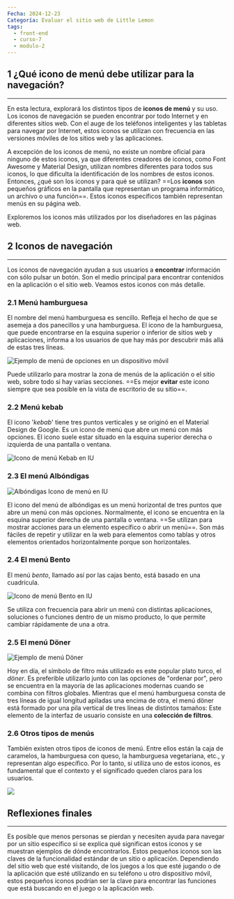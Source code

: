 ```yaml
---
Fecha: 2024-12-23
Categoría: Evaluar el sitio web de Little Lemon
tags:
  - front-end
  - curso-7
  - modulo-2
---
```

## **1 ¿Qué icono de menú debe utilizar para la navegación?**
---
En esta lectura, explorará los distintos tipos de **iconos de menú** y su uso. Los iconos de navegación se pueden encontrar por todo Internet y en diferentes sitios web. Con el auge de los teléfonos inteligentes y las tabletas para navegar por Internet, estos iconos se utilizan con frecuencia en las versiones móviles de los sitios web y las aplicaciones.

A excepción de los iconos de menú, no existe un nombre oficial para ninguno de estos iconos, ya que diferentes creadores de iconos, como Font Awesome y Material Design, utilizan nombres diferentes para todos sus iconos, lo que dificulta la identificación de los nombres de estos iconos. Entonces, ¿qué son los iconos y para qué se utilizan? ==Los **iconos** son pequeños gráficos en la pantalla que representan un programa informático, un archivo o una función==. Estos iconos específicos también representan menús en su página web.

Exploremos los iconos más utilizados por los diseñadores en las páginas web.

## **2 Iconos de navegación**
---
Los iconos de navegación ayudan a sus usuarios a **encontrar** información con sólo pulsar un botón. Son el medio principal para encontrar contenidos en la aplicación o el sitio web. Veamos estos iconos con más detalle.

### **2.1 Menú hamburguesa**

El nombre del menú hamburguesa es sencillo. Refleja el hecho de que se asemeja a dos panecillos y una hamburguesa. El icono de la hamburguesa, que puede encontrarse en la esquina superior o inferior de sitios web y aplicaciones, informa a los usuarios de que hay más por descubrir más allá de estas tres líneas.

![Ejemplo de menú de opciones en un dispositivo móvil](hamburguesa.webp)

Puede utilizarlo para mostrar la zona de menús de la aplicación o el sitio web, sobre todo si hay varias secciones. ==Es mejor **evitar** este icono siempre que sea posible en la vista de escritorio de su sitio==.

### **2.2 Menú kebab**

El icono '*kebab*' tiene tres puntos verticales y se originó en el Material Design de Google. Es un icono de menú que abre un menú con más opciones. El icono suele estar situado en la esquina superior derecha o izquierda de una pantalla o ventana.

![Icono de menú Kebab en IU](kebab.webp)

### **2.3 El menú Albóndigas**

![Albóndigas Icono de menú en IU](albondigas.webp)

El icono del menú de albóndigas es un menú horizontal de tres puntos que abre un menú con más opciones. Normalmente, el icono se encuentra en la esquina superior derecha de una pantalla o ventana. ==Se utilizan para mostrar acciones para un elemento específico o abrir un menú==. Son más fáciles de repetir y utilizar en la web para elementos como tablas y otros elementos orientados horizontalmente porque son horizontales.

### **2.4 El menú Bento**

El menú *bento*, llamado así por las cajas bento, está basado en una cuadrícula.

![Icono de menú Bento en IU](bento.webp)

Se utiliza con frecuencia para abrir un menú con distintas aplicaciones, soluciones o funciones dentro de un mismo producto, lo que permite cambiar rápidamente de una a otra.

### **2.5 El menú Döner**

![Ejemplo de menú Döner](doner.webp)

Hoy en día, el símbolo de filtro más utilizado es este popular plato turco, el *döner*. Es preferible utilizarlo junto con las opciones de "ordenar por", pero se encuentra en la mayoría de las aplicaciones modernas cuando se combina con filtros globales. Mientras que el menú hamburguesa consta de tres líneas de igual longitud apiladas una encima de otra, el menú döner está formado por una pila vertical de tres líneas de distintos tamaños: Este elemento de la interfaz de usuario consiste en una **colección de filtros**.

### **2.6 Otros tipos de menús**

También existen otros tipos de iconos de menú. Entre ellos están la caja de caramelos, la hamburguesa con queso, la hamburguesa vegetariana, etc., y representan algo específico. Por lo tanto, si utiliza uno de estos iconos, es fundamental que el contexto y el significado queden claros para los usuarios.

![](otros-menu.webp)

## **Reflexiones finales**
---
Es posible que menos personas se pierdan y necesiten ayuda para navegar por un sitio específico si se explica qué significan estos iconos y se muestran ejemplos de dónde encontrarlos. Estos pequeños iconos son las claves de la funcionalidad estándar de un sitio o aplicación. Dependiendo del sitio web que esté visitando, de los juegos a los que esté jugando o de la aplicación que esté utilizando en su teléfono u otro dispositivo móvil, estos pequeños iconos podrían ser la clave para encontrar las funciones que está buscando en el juego o la aplicación web.
